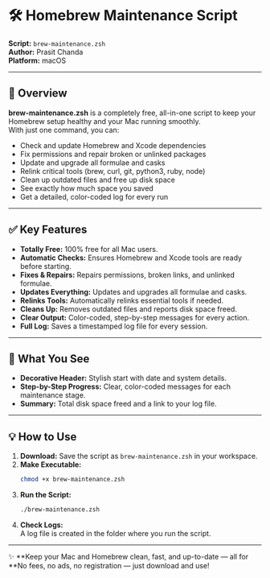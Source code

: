 # 🛠️ Homebrew Maintenance Script

**Script:** `brew-maintenance.zsh`  
**Author:** Prasit Chanda  
**Platform:** macOS  

---

## 📄 Overview

**brew-maintenance.zsh** is a completely free, all-in-one script to keep your Homebrew setup healthy and your Mac running smoothly.  
With just one command, you can:

- Check and update Homebrew and Xcode dependencies
- Fix permissions and repair broken or unlinked packages
- Update and upgrade all formulae and casks
- Relink critical tools (brew, curl, git, python3, ruby, node)
- Clean up outdated files and free up disk space
- See exactly how much space you saved
- Get a detailed, color-coded log for every run


---

## ✅ Key Features

- **Totally Free:** 100% free for all Mac users.
- **Automatic Checks:** Ensures Homebrew and Xcode tools are ready before starting.
- **Fixes & Repairs:** Repairs permissions, broken links, and unlinked formulae.
- **Updates Everything:** Updates and upgrades all formulae and casks.
- **Relinks Tools:** Automatically relinks essential tools if needed.
- **Cleans Up:** Removes outdated files and reports disk space freed.
- **Clear Output:** Color-coded, step-by-step messages for every action.
- **Full Log:** Saves a timestamped log file for every session.

---

## 📁 What You See

- **Decorative Header:** Stylish start with date and system details.
- **Step-by-Step Progress:** Clear, color-coded messages for each maintenance stage.
- **Summary:** Total disk space freed and a link to your log file.

---

## 💡 How to Use

1. **Download:** Save the script as `brew-maintenance.zsh` in your workspace.
2. **Make Executable:**  
   ```sh
   chmod +x brew-maintenance.zsh
   ```
3. **Run the Script:**  
   ```sh
   ./brew-maintenance.zsh
   ```
4. **Check Logs:**  
   A log file is created in the folder where you run the script.

---

✨ **Keep your Mac and Homebrew clean, fast, and up-to-date — all for
   **No fees, no ads, no registration — just download and use!
